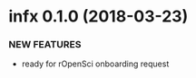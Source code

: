 infx 0.1.0 (2018-03-23)
=========================

### NEW FEATURES

  * ready for rOpenSci onboarding request
